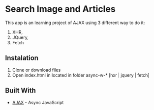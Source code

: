 # Search Image and Articles 

This app is an learning project of AJAX using 3 different way to do it: 
1) XHR,
2) JQuery,
3) Fetch

## Instalation

1) Clone or download files
2) Open index.html in located in folder async-w-* [hxr | jquery | fetch]

## Built With

* [AJAX](https://developer.mozilla.org/en-US/docs/Web/Guide/AJAX) - Async JavaScript
